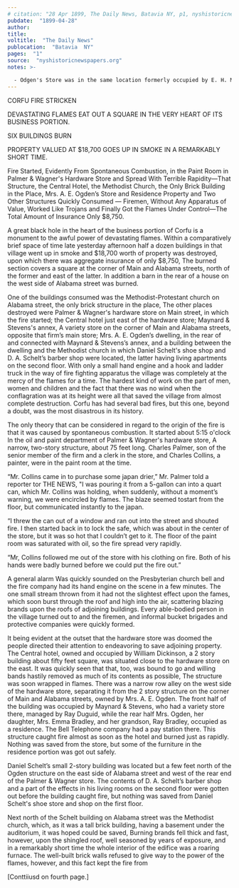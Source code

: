 ```yaml
---
# citation: "28 Apr 1899, The Daily News, Batavia NY, p1, nyshistoricnewspapers.org."
pubdate:  "1899-04-28"
author: 
title: 
voltitle:  "The Daily News"
publocation:  "Batavia  NY"
pages:  "1"
source:  "nyshistoricnewspapers.org"
notes: >- 

  - Odgen's Store was in the same location formerly occupied by E. H. Mills & Co. 
---
```

CORFU FIRE STRICKEN 

DEVASTATING FLAMES EAT OUT A SQUARE IN THE VERY HEART OF ITS BUSINESS PORTION. 

SIX BUILDINGS BURN 

PROPERTY VALUED AT $18,700 GOES UP IN SMOKE IN A REMARKABLY SHORT TIME. 

Fire Started, Evidently From Spontaneous Combustion, in the Paint Room in Palmer & Wagner's Hardware Store and Spread With Terrible Rapidity—That Structure, the Central Hotel, the Methodist Church, the Only Brick Building in the Place, Mrs. A. E. Ogden’s Store and Residence Property and Two Other Structures Quickly Consumed — Firemen, Without Any Apparatus of Value, Worked Like Trojans and Finally Got the Flames Under Control—The Total Amount of Insurance Only $8,750. 

A great black hole in the heart of the business portion of Corfu is a monument to the awful power of devastating flames. Within a comparatively brief space of time late yesterday afternoon half a dozen buildings in that village went up in smoke and $18,700 worth of property was destroyed, upon which there was aggregate insurance of only $8,750, The burned section covers a square at the corner of Main and Alabama streets, north of the former and east of the latter. In addition a barn in the rear of a house on the west side of Alabama street was burned. 

One of the buildings consumed was the Methodist-Protestant church on Alabama street, the only brick structure in the place, The other places destroyed were Palmer & Wagner's hardware store on Main street, in which the fire started; the Central hotel just east of the hardware store; Maynard & Stevens's annex, A variety store on the corner of Main and Alabama streets, opposite that firm’s main store; Mrs. A. E. Ogden’s dwelling, in the rear of and connected with Maynard & Stevens’s annex, and a building between the dwelling and the Methodist church in which Daniel Schelt's shoe shop and D. A. Schelt’s barber shop were located, the latter having living apartments on the second floor. With only a small hand engine and a hook and ladder truck in the way of fire fighting apparatus the village was completely at the mercy of the flames for a time. The hardest kind of work on the part of men, women and children and the fact that there was no wind when the conflagration was at its height were all that saved the village from almost complete destruction. Corfu has had several bad fires, but this one, beyond a doubt, was the most disastrous in its history. 

The only theory that can be considered in regard to the origin of the fire is that it was caused by spontaneous combustion. It started about 5:15 o'clock In the oil and paint department of Palmer & Wagner's hardware store, A narrow, two-story structure, about 75 feet long. Charles Palmer, son of the senior member of the firm and a clerk in the store, and Charles Collins, a painter, were in the paint room at the time.

“Mr. Collins came in to purchase some japan drier,” Mr. Palmer told a reporter tor THE NEWS, "I was pouring it from a 5-gallon can into a quart can, which Mr. Collins was holding, when suddenly, without a moment’s warning, we were encircled by flames. The blaze seemed tostart from the floor, but communicated instantly to the japan. 

“I threw the can out of a window and ran out into the street and shouted fire. I then started back in to lock the safe, which was about in the center of the store, but it was so hot that I couldn’t get to it. The floor of the paint room was saturated with oil, so the fire spread very rapidly. 

“Mr, Collins followed me out of the store with his clothing on fire. Both of his hands were badly burned before we could put the fire out.”

A general alarm Was quickly sounded on the Presbyterian church bell and the fire company had its hand engine on the scene in a few minutes. The one small stream thrown from it had not the slightest effect upon the fames, which soon burst through the roof and high into the air, scattering blazing brands upon the roofs of adjoining buildings. Every able-bodied person in the village turned out to and the firemen, and informal bucket brigades and protective companies were quickly formed.

It being evident at the outset that the hardware store was doomed the people directed their attention to endeavoring to save adjoining property. The Central hotel, owned and occupied by William Dickinson, a 2 story building about fifty feet square, was situated close to the hardware store on the east. It was quickly seen that that, too, was bound to go and willing bands hastily removed as much of its contents as possible, The structure was soon wrapped in flames. There was a narrow  row alley on the west side of the hardware store, separating it from the 2 story structure on the corner of Main and Alabama streets, owned by Mrs. A. E. Ogden. The front half of the building was occupied by Maynard & Stevens, who had a variety store there, managed by Ray Duguid, while the rear half Mrs. Ogden, her daughter, Mrs. Emma Bradley, and her grandson, Ray Bradley, occupied as a residence. The Bell Telephone company had a pay station there. This structure caught fire almost as soon as the hotel and burned just as rapidly. Nothing was saved from the store, but some of the furniture in the residence portion was got out safely. 

Daniel Schelt’s small 2-story building was located but a few feet north of the Ogden structure on the east side of Alabama street and west of the rear end of the Palmer & Wagner store. The contents of D. A. Schelt’s barber shop and a part of the effects in his living rooms on the second floor were gotten out before the building caught fire, but nothing was saved from Daniel Schelt's shoe store and shop on the first floor. 

Next north of the Schelt building on Alabama street was the Methodist church, which, as it was a tall brick building, having a basement under the auditorium, it was hoped could be saved, Burning brands fell thick and fast, however, upon the shingled roof, well seasoned by years of exposure, and in a remarkably short time the whole interior of the edifice was a roaring furnace. The well-built brick walls refused to give way to the power of the flames, however, and this fact kept the fire from 

[Conttiiusd on fourth page.] 


